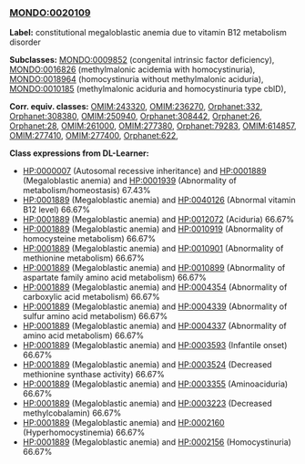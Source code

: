 
### [MONDO:0020109](http://purl.obolibrary.org/obo/MONDO_0020109)
**Label:** constitutional megaloblastic anemia due to vitamin B12 metabolism disorder

**Subclasses:** [MONDO:0009852](http://purl.obolibrary.org/obo/MONDO_0009852) (congenital intrinsic factor deficiency), [MONDO:0016826](http://purl.obolibrary.org/obo/MONDO_0016826) (methylmalonic acidemia with homocystinuria), [MONDO:0018964](http://purl.obolibrary.org/obo/MONDO_0018964) (homocystinuria without methylmalonic aciduria), [MONDO:0010185](http://purl.obolibrary.org/obo/MONDO_0010185) (methylmalonic aciduria and homocystinuria type cblD), 

**Corr. equiv. classes:** [OMIM:243320](http://purl.obolibrary.org/obo/OMIM_243320), [OMIM:236270](http://purl.obolibrary.org/obo/OMIM_236270), [Orphanet:332](http://www.orpha.net/ORDO/Orphanet_332), [Orphanet:308380](http://www.orpha.net/ORDO/Orphanet_308380), [OMIM:250940](http://purl.obolibrary.org/obo/OMIM_250940), [Orphanet:308442](http://www.orpha.net/ORDO/Orphanet_308442), [Orphanet:26](http://www.orpha.net/ORDO/Orphanet_26), [Orphanet:28](http://www.orpha.net/ORDO/Orphanet_28), [OMIM:261000](http://purl.obolibrary.org/obo/OMIM_261000), [OMIM:277380](http://purl.obolibrary.org/obo/OMIM_277380), [Orphanet:79283](http://www.orpha.net/ORDO/Orphanet_79283), [OMIM:614857](http://purl.obolibrary.org/obo/OMIM_614857), [OMIM:277410](http://purl.obolibrary.org/obo/OMIM_277410), [OMIM:277400](http://purl.obolibrary.org/obo/OMIM_277400), [Orphanet:622](http://www.orpha.net/ORDO/Orphanet_622), 

**Class expressions from DL-Learner:**

- [HP:0000007](http://purl.obolibrary.org/obo/HP_0000007) (Autosomal recessive inheritance) and [HP:0001889](http://purl.obolibrary.org/obo/HP_0001889) (Megaloblastic anemia) and [HP:0001939](http://purl.obolibrary.org/obo/HP_0001939) (Abnormality of metabolism/homeostasis) 67.43%
- [HP:0001889](http://purl.obolibrary.org/obo/HP_0001889) (Megaloblastic anemia) and [HP:0040126](http://purl.obolibrary.org/obo/HP_0040126) (Abnormal vitamin B12 level) 66.67%
- [HP:0001889](http://purl.obolibrary.org/obo/HP_0001889) (Megaloblastic anemia) and [HP:0012072](http://purl.obolibrary.org/obo/HP_0012072) (Aciduria) 66.67%
- [HP:0001889](http://purl.obolibrary.org/obo/HP_0001889) (Megaloblastic anemia) and [HP:0010919](http://purl.obolibrary.org/obo/HP_0010919) (Abnormality of homocysteine metabolism) 66.67%
- [HP:0001889](http://purl.obolibrary.org/obo/HP_0001889) (Megaloblastic anemia) and [HP:0010901](http://purl.obolibrary.org/obo/HP_0010901) (Abnormality of methionine metabolism) 66.67%
- [HP:0001889](http://purl.obolibrary.org/obo/HP_0001889) (Megaloblastic anemia) and [HP:0010899](http://purl.obolibrary.org/obo/HP_0010899) (Abnormality of aspartate family amino acid metabolism) 66.67%
- [HP:0001889](http://purl.obolibrary.org/obo/HP_0001889) (Megaloblastic anemia) and [HP:0004354](http://purl.obolibrary.org/obo/HP_0004354) (Abnormality of carboxylic acid metabolism) 66.67%
- [HP:0001889](http://purl.obolibrary.org/obo/HP_0001889) (Megaloblastic anemia) and [HP:0004339](http://purl.obolibrary.org/obo/HP_0004339) (Abnormality of sulfur amino acid metabolism) 66.67%
- [HP:0001889](http://purl.obolibrary.org/obo/HP_0001889) (Megaloblastic anemia) and [HP:0004337](http://purl.obolibrary.org/obo/HP_0004337) (Abnormality of amino acid metabolism) 66.67%
- [HP:0001889](http://purl.obolibrary.org/obo/HP_0001889) (Megaloblastic anemia) and [HP:0003593](http://purl.obolibrary.org/obo/HP_0003593) (Infantile onset) 66.67%
- [HP:0001889](http://purl.obolibrary.org/obo/HP_0001889) (Megaloblastic anemia) and [HP:0003524](http://purl.obolibrary.org/obo/HP_0003524) (Decreased methionine synthase activity) 66.67%
- [HP:0001889](http://purl.obolibrary.org/obo/HP_0001889) (Megaloblastic anemia) and [HP:0003355](http://purl.obolibrary.org/obo/HP_0003355) (Aminoaciduria) 66.67%
- [HP:0001889](http://purl.obolibrary.org/obo/HP_0001889) (Megaloblastic anemia) and [HP:0003223](http://purl.obolibrary.org/obo/HP_0003223) (Decreased methylcobalamin) 66.67%
- [HP:0001889](http://purl.obolibrary.org/obo/HP_0001889) (Megaloblastic anemia) and [HP:0002160](http://purl.obolibrary.org/obo/HP_0002160) (Hyperhomocystinemia) 66.67%
- [HP:0001889](http://purl.obolibrary.org/obo/HP_0001889) (Megaloblastic anemia) and [HP:0002156](http://purl.obolibrary.org/obo/HP_0002156) (Homocystinuria) 66.67%


